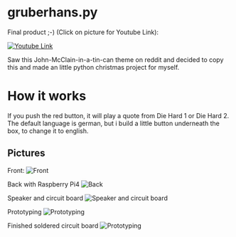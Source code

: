 # gruberhans.py

Final product ;-) (Click on picture for Youtube Link):
<p align="center">
  <a href="https://youtu.be/mD7L4wmEnmU> <img src="https://i9.ytimg.com/vi/mD7L4wmEnmU/mq3.jpg?sqp=CIqhhPAF&rs=AOn4CLAKNfx0Xu3YKDOb_2rSLSjGlCXdqA"> </a>
</p>
                                                                                                                                                  
[![Youtube Link](https://i9.ytimg.com/vi/mD7L4wmEnmU/mq3.jpg?sqp=CIqhhPAF&rs=AOn4CLAKNfx0Xu3YKDOb_2rSLSjGlCXdqA)](https://youtu.be/mD7L4wmEnmU)


Saw this John-McClain-in-a-tin-can theme on reddit and decided to copy this and made an little python christmas project for myself.

# How it works

If you push the red button, it will play a quote from Die Hard 1 or Die Hard 2. 
The default language is german, but i build a little button underneath the box, to change it to english.

## Pictures
Front:
![Front](https://i.imgur.com/7LEUSG6.jpg)

Back with Raspberry Pi4
![Back](https://i.imgur.com/gLqisrt.jpg)

Speaker and circuit board
![Speaker and circuit board](https://i.imgur.com/xeKeLO5.jpg)

Prototyping
![Prototyping](https://i.imgur.com/JuEToo7.jpg)

Finished soldered circuit board
![Prototyping](https://i.imgur.com/FMn0ufo.jpg)
